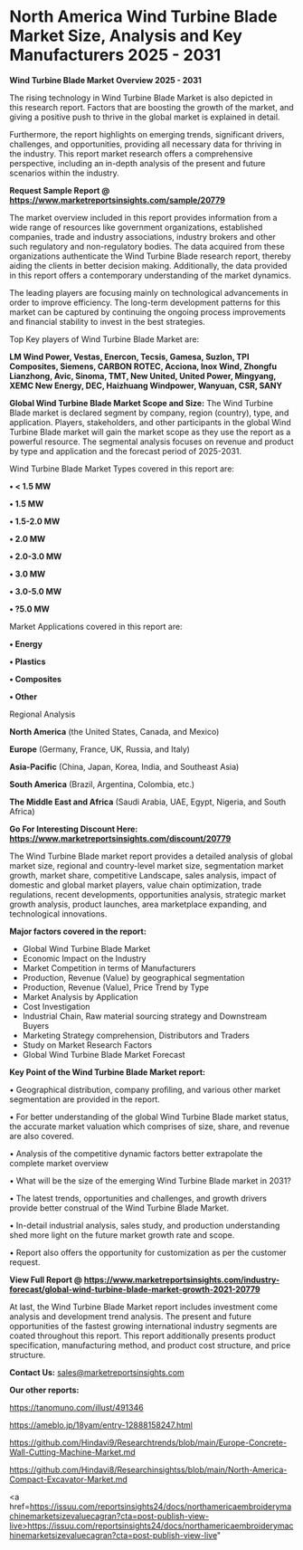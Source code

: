 # North America Wind Turbine Blade Market Size, Analysis and Key Manufacturers 2025 - 2031

<Strong> Wind Turbine Blade Market Overview 2025 - 2031</strong>

The rising technology in Wind Turbine Blade Market is also depicted in this research report. Factors that are boosting the growth of the market, and giving a positive push to thrive in the global market is explained in detail.

Furthermore, the report highlights on emerging trends, significant drivers, challenges, and opportunities, providing all necessary data for thriving in the industry. This report market research offers a comprehensive perspective, including an in-depth analysis of the present and future scenarios within the industry.

<strong>Request Sample Report @ <a href=https://www.marketreportsinsights.com/sample/20779>https://www.marketreportsinsights.com/sample/20779</a></strong>

The market overview included in this report provides information from a wide range of resources like government organizations, established companies, trade and industry associations, industry brokers and other such regulatory and non-regulatory bodies. The data acquired from these organizations authenticate the Wind Turbine Blade research report, thereby aiding the clients in better decision making. Additionally, the data provided in this report offers a contemporary understanding of the market dynamics.

The leading players are focusing mainly on technological advancements in order to improve efficiency. The long-term development patterns for this market can be captured by continuing the ongoing process improvements and financial stability to invest in the best strategies.

Top Key players of Wind Turbine Blade Market are:

<strong>LM Wind Power, Vestas, Enercon, Tecsis, Gamesa, Suzlon, TPI Composites, Siemens, CARBON ROTEC, Acciona, Inox Wind, Zhongfu Lianzhong, Avic, Sinoma, TMT, New United, United Power, Mingyang, XEMC New Energy, DEC, Haizhuang Windpower, Wanyuan, CSR, SANY</strong>

<strong><b>Global Wind Turbine Blade Market Scope and Size:</b></strong>
The Wind Turbine Blade market is declared segment by company, region (country), type, and application. Players, stakeholders, and other participants in the global Wind Turbine Blade market will gain the market scope as they use the report as a powerful resource. The segmental analysis focuses on revenue and product by type and application and the forecast period of 2025-2031.

Wind Turbine Blade Market Types covered in this report are:

<strong>• < 1.5 MW

• 1.5 MW

• 1.5-2.0 MW

• 2.0 MW

• 2.0-3.0 MW

• 3.0 MW

• 3.0-5.0 MW

• ?5.0 MW</strong>

Market Applications covered in this report are:

<strong>• Energy

• Plastics

• Composites

• Other</strong> 

Regional Analysis

<strong>North America</strong> (the United States, Canada, and Mexico)

<strong>Europe</strong> (Germany, France, UK, Russia, and Italy)

<strong>Asia-Pacific</strong> (China, Japan, Korea, India, and Southeast Asia)

<strong>South America</strong> (Brazil, Argentina, Colombia, etc.)

<strong>The Middle East and Africa</strong> (Saudi Arabia, UAE, Egypt, Nigeria, and South Africa)

<strong>Go For Interesting Discount Here: <a href=https://www.marketreportsinsights.com/discount/20779>https://www.marketreportsinsights.com/discount/20779</a></strong>

The Wind Turbine Blade market report provides a detailed analysis of global market size, regional and country-level market size, segmentation market growth, market share, competitive Landscape, sales analysis, impact of domestic and global market players, value chain optimization, trade regulations, recent developments, opportunities analysis, strategic market growth analysis, product launches, area marketplace expanding, and technological innovations.

<strong><b>Major factors covered in the report:</b></strong>
<ul>
  <li>Global Wind Turbine Blade Market </li>
  <li>Economic Impact on the Industry</li>
  <li>Market Competition in terms of Manufacturers</li>
  <li>Production, Revenue (Value) by geographical segmentation</li>
  <li>Production, Revenue (Value), Price Trend by Type</li>
  <li>Market Analysis by Application</li>
  <li>Cost Investigation</li>
  <li>Industrial Chain, Raw material sourcing strategy and Downstream Buyers</li>
  <li>Marketing Strategy comprehension, Distributors and Traders</li>
  <li>Study on Market Research Factors</li>
  <li>Global Wind Turbine Blade Market Forecast</li>
</ul>

<strong><b>Key Point of the Wind Turbine Blade Market report:</b></strong>

• Geographical distribution, company profiling, and various other market segmentation are provided in the report.

• For better understanding of the global Wind Turbine Blade market status, the accurate market valuation which comprises of size, share, and revenue are also covered.

• Analysis of the competitive dynamic factors better extrapolate the complete market overview

• What will be the size of the emerging Wind Turbine Blade market in 2031?

• The latest trends, opportunities and challenges, and growth drivers provide better construal of the Wind Turbine Blade Market.

• In-detail industrial analysis, sales study, and production understanding shed more light on the future market growth rate and scope.

• Report also offers the opportunity for customization as per the customer request.

<strong><b>View Full Report @ <a href=https://www.marketreportsinsights.com/industry-forecast/global-wind-turbine-blade-market-growth-2021-20779>https://www.marketreportsinsights.com/industry-forecast/global-wind-turbine-blade-market-growth-2021-20779</a></b></strong>


At last, the Wind Turbine Blade Market report includes investment come analysis and development trend analysis. The present and future opportunities of the fastest growing international industry segments are coated throughout this report. This report additionally presents product specification, manufacturing method, and product cost structure, and price structure.

<strong>Contact Us:</strong>
sales@marketreportsinsights.com

<strong>Our other reports:</strong>

<a href=https://tanomuno.com/illust/491346>https://tanomuno.com/illust/491346</a>

<a href=https://ameblo.jp/18yam/entry-12888158247.html>https://ameblo.jp/18yam/entry-12888158247.html</a>

<a href=https://github.com/Hindavi9/Researchtrends/blob/main/Europe-Concrete-Wall-Cutting-Machine-Market.md>https://github.com/Hindavi9/Researchtrends/blob/main/Europe-Concrete-Wall-Cutting-Machine-Market.md</a>

<a href=https://github.com/Hindavi8/Researchinsightss/blob/main/North-America-Compact-Excavator-Market.md>https://github.com/Hindavi8/Researchinsightss/blob/main/North-America-Compact-Excavator-Market.md</a>

<a href=https://issuu.com/reportsinsights24/docs/northamericaembroiderymachinemarketsizevaluecagran?cta=post-publish-view-live>https://issuu.com/reportsinsights24/docs/northamericaembroiderymachinemarketsizevaluecagran?cta=post-publish-view-live</a>"
